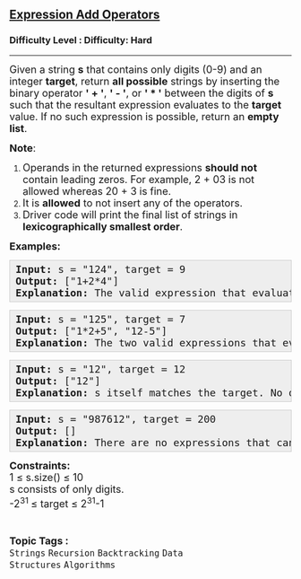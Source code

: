 <h2><a href="https://www.geeksforgeeks.org/problems/expression-add-operators/1?page=11&category=Strings&sortBy=submissions">Expression Add Operators</a></h2><h3>Difficulty Level : Difficulty: Hard</h3><hr><div class="problems_problem_content__Xm_eO"><p><span style="font-size: 18px;">Given a string <strong>s</strong> that contains only digits (0-9) and an integer <strong>target</strong>, return <strong>all possible</strong> strings by inserting the binary operator <strong>' + '</strong>, <strong>' - '</strong>, or&nbsp;<strong>' * '</strong> between the digits of <strong>s</strong> such that the resultant expression evaluates to the <strong>target</strong> value. </span><span style="font-size: 18px;">If no such expression is possible, return an <strong>empty list</strong>.</span></p>
<p><span style="font-size: 18px;"><strong>Note</strong>:</span></p>
<ol>
<li><span style="font-size: 18px;"><strong> </strong>Operands in the returned expressions&nbsp;<strong>should not</strong> contain leading zeros. For example, 2 + 03 is not allowed whereas 20 + 3 is fine. </span></li>
<li><span style="font-size: 18px;">It is <strong>allowed</strong> to not insert any of the operators.</span></li>
<li><span style="font-size: 18px;">Driver code will print the final list of strings in <strong>lexicographically smallest order</strong>.</span></li>
</ol>
<p><span style="font-size: 18px;"><strong>Examples:</strong></span></p>
<pre style="--darkreader-inline-bgcolor: #222426; --darkreader-inline-bgimage: initial; --darkreader-inline-border-bottom: #3e4446; --darkreader-inline-border-left: #3e4446; --darkreader-inline-border-right: #3e4446; --darkreader-inline-border-top: #3e4446; background: #eeeeee; border: 1px solid #cccccc; padding: 5px 10px;"><span style="font-size: 18px;"><strong>Input: </strong>s = "124", target = 9<br><strong>Output:&nbsp;</strong>["1+2*4"]<br><strong>Explanation:</strong> The valid expression that evaluate to 9 is 1 + 2 * 4</span></pre>
<pre style="--darkreader-inline-bgcolor: #222426; --darkreader-inline-bgimage: initial; --darkreader-inline-border-bottom: #3e4446; --darkreader-inline-border-left: #3e4446; --darkreader-inline-border-right: #3e4446; --darkreader-inline-border-top: #3e4446; background: #eeeeee; border: 1px solid #cccccc; padding: 5px 10px;"><span style="font-size: 18px;"><strong>Input:&nbsp;</strong>s = "125", target = 7<br><strong>Output:&nbsp;</strong>["1*2+5", "12-5"]<br><strong>Explanation:</strong> The two valid expressions that evaluate to 7 are 1 * 2 + 5 and 12 - 5.</span></pre>
<pre style="--darkreader-inline-bgcolor: #222426; --darkreader-inline-bgimage: initial; --darkreader-inline-border-bottom: #3e4446; --darkreader-inline-border-left: #3e4446; --darkreader-inline-border-right: #3e4446; --darkreader-inline-border-top: #3e4446; background: #eeeeee; border: 1px solid #cccccc; padding: 5px 10px;"><span style="font-size: 18px;"><strong>Input: </strong>s = "12", target = 12<br><strong>Output:</strong> ["12"]&nbsp;<br><strong>Explanation:</strong> s itself matches the target. No other expressions are possible.</span></pre>
<pre style="--darkreader-inline-bgcolor: #222426; --darkreader-inline-bgimage: initial; --darkreader-inline-border-bottom: #3e4446; --darkreader-inline-border-left: #3e4446; --darkreader-inline-border-right: #3e4446; --darkreader-inline-border-top: #3e4446; background: #eeeeee; border: 1px solid #cccccc; padding: 5px 10px;"><span style="font-size: 18px;"><strong>Input: </strong>s = "987612", target = 200<br><strong>Output:</strong> []<br><strong>Explanation:</strong> There are no expressions that can be created from "987612" to evaluate to 200.</span></pre>
<p><span style="font-size: 18px;"><strong>Constraints:</strong><br>1 ≤ s.size() ≤ 10<br>s consists of only digits.<br>-2<sup>31&nbsp;</sup>≤&nbsp;target&nbsp;≤&nbsp;2<sup>31</sup>-1</span></p></div><br><p><span style=font-size:18px><strong>Topic Tags : </strong><br><code>Strings</code>&nbsp;<code>Recursion</code>&nbsp;<code>Backtracking</code>&nbsp;<code>Data Structures</code>&nbsp;<code>Algorithms</code>&nbsp;